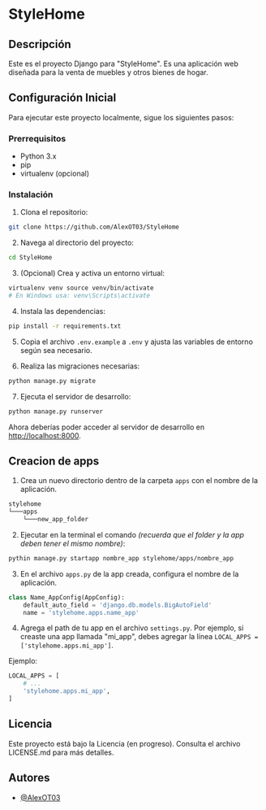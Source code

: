 # StyleHome

## Descripción
Este es el proyecto Django para "StyleHome". Es una aplicación web diseñada para la venta de muebles y otros bienes de hogar.

## Configuración Inicial

Para ejecutar este proyecto localmente, sigue los siguientes pasos:

### Prerrequisitos
- Python 3.x
- pip
- virtualenv (opcional)

### Instalación

1. Clona el repositorio:

```bash
git clone https://github.com/AlexOT03/StyleHome
```


2. Navega al directorio del proyecto:

```bash
cd StyleHome
```


3. (Opcional) Crea y activa un entorno virtual:

```bash
virtualenv venv source venv/bin/activate 
# En Windows usa: venv\Scripts\activate
```


4. Instala las dependencias:

```bash
pip install -r requirements.txt
```


5. Copia el archivo `.env.example` a `.env` y ajusta las variables de entorno según sea necesario.

6. Realiza las migraciones necesarias:

```bash
python manage.py migrate
```


7. Ejecuta el servidor de desarrollo:

```bash
python manage.py runserver
```
Ahora deberías poder acceder al servidor de desarrollo en [http://localhost:8000](http://localhost:8000).

## Creacion de apps

1. Crea un nuevo directorio dentro de la carpeta `apps` con el nombre de la aplicación.

```bash
stylehome
└───apps
    └───new_app_folder
```

2. Ejecutar en la terminal el comando _(recuerda que el folder y la app deben tener el mismo nombre)_:

```bash
pythin manage.py startapp nombre_app stylehome/apps/nombre_app
```

3. En el archivo `apps.py` de la app creada, configura el nombre de la aplicación.

```python
class Name_AppConfig(AppConfig):
    default_auto_field = 'django.db.models.BigAutoField'
    name = 'stylehome.apps.name_app'
```

4. Agrega el path de tu app en el archivo `settings.py`. Por ejemplo, si creaste una app llamada "mi_app", debes agregar la línea `LOCAL_APPS = ['stylehome.apps.mi_app']`.

Ejemplo:
```python
LOCAL_APPS = [
    # ...
    'stylehome.apps.mi_app',
]
```

## Licencia

Este proyecto está bajo la Licencia (en progreso). Consulta el archivo LICENSE.md para más detalles.

## Autores

- [@AlexOT03](https://github.com/AlexOT03)